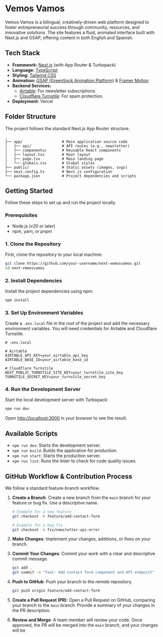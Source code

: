 # Vemos Vamos

Vemos Vamos is a bilingual, creatively-driven web platform designed to foster entrepreneurial success through community, resources, and innovative solutions. The site features a fluid, animated interface built with Next.js and GSAP, offering content in both English and Spanish.

## Tech Stack

-   **Framework:** [Next.js](https://nextjs.org/) (with App Router & Turbopack)
-   **Language:** [TypeScript](https://www.typescriptlang.org/)
-   **Styling:** [Tailwind CSS](https://tailwindcss.com/)
-   **Animation:** [GSAP (GreenSock Animation Platform)](https://greensock.com/gsap/) & [Framer Motion](https://www.framer.com/motion/)
-   **Backend Services:**
    -   [Airtable](https://airtable.com/): For newsletter subscriptions.
    -   [Cloudflare Turnstile](https://www.cloudflare.com/products/turnstile/): For spam protection.
-   **Deployment:** Vercel

## Folder Structure

The project follows the standard Next.js App Router structure.

```
.
├── app/                  # Main application source code
│   ├── api/              # API routes (e.g., newsletter)
│   ├── components/       # Reusable React components
│   ├── layout.tsx        # Root layout
│   ├── page.tsx          # Main landing page
│   └── globals.css       # Global styles
├── public/               # Static assets (images, svgs)
├── next.config.ts        # Next.js configuration
└── package.json          # Project dependencies and scripts
```

## Getting Started

Follow these steps to set up and run the project locally.

### Prerequisites

-   Node.js (v20 or later)
-   npm, yarn, or pnpm

### 1. Clone the Repository

First, clone the repository to your local machine:

```sh
git clone https://github.com/your-username/next-vemosvamos.git
cd next-vemosvamos
```

### 2. Install Dependencies

Install the project dependencies using npm:

```sh
npm install
```

### 3. Set Up Environment Variables

Create a `.env.local` file in the root of the project and add the necessary environment variables. You will need credentials for Airtable and Cloudflare Turnstile.

```env
# .env.local

# Airtable
AIRTABLE_API_KEY=your_airtable_api_key
AIRTABLE_BASE_ID=your_airtable_base_id

# Cloudflare Turnstile
NEXT_PUBLIC_TURNSTILE_SITE_KEY=your_turnstile_site_key
TURNSTILE_SECRET_KEY=your_turnstile_secret_key
```

### 4. Run the Development Server

Start the local development server with Turbopack:

```sh
npm run dev
```

Open [http://localhost:3000](http://localhost:3000) in your browser to see the result.

## Available Scripts

-   `npm run dev`: Starts the development server.
-   `npm run build`: Builds the application for production.
-   `npm run start`: Starts the production server.
-   `npm run lint`: Runs the linter to check for code quality issues.

## GitHub Workflow & Contribution Process

We follow a standard feature-branch workflow.

1.  **Create a Branch**: Create a new branch from the `main` branch for your feature or bug fix. Use a descriptive name.
    ```sh
    # Example for a new feature
    git checkout -b feature/add-contact-form

    # Example for a bug fix
    git checkout -b fix/newsletter-api-error
    ```

2.  **Make Changes**: Implement your changes, additions, or fixes on your branch.

3.  **Commit Your Changes**: Commit your work with a clear and descriptive commit message.
    ```sh
    git add .
    git commit -m "feat: Add contact form component and API endpoint"
    ```

4.  **Push to GitHub**: Push your branch to the remote repository.
    ```sh
    git push origin feature/add-contact-form
    ```

5.  **Create a Pull Request (PR)**: Open a Pull Request on GitHub, comparing your branch to the `main` branch. Provide a summary of your changes in the PR description.

6.  **Review and Merge**: A team member will review your code. Once approved, the PR will be merged into the `main` branch, and your changes will be